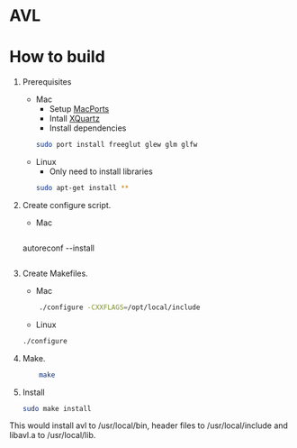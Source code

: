 AVL
===

How to build
============

1. Prerequisites
	- Mac
		* Setup [MacPorts](http://guide.macports.org)
		* Intall [XQuartz](https://xquartz.macosforge.org/)
		* Install dependencies
		```bash
		sudo port install freeglut glew glm glfw
		```
	- Linux
		* Only need to install libraries
		```bash
		sudo apt-get install **
		```

2. Create configure script.
	- Mac
    	```bash
	autoreconf --install
	```

3. Create Makefiles.
	- Mac
	```bash
    	./configure -CXXFLAGS=/opt/local/include
	```
	- Linux
	```bash
	./configure
	```

4. Make.

	```bash
    	make
	```

5. Install

	```bash
	sudo make install
	```

This would install avl to /usr/local/bin, header files to /usr/local/include
and libavl.a to /usr/local/lib.
